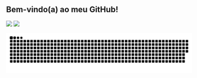 ## Bem-vindo(a) ao meu GitHub!

  <img height="160px" src="https://github-readme-stats.vercel.app/api?username=natali-schers&show_icons=true&theme=dracula&include_all_commits=true&count_private=true"/>
  <img height="160px"  src="https://github-readme-stats.vercel.app/api/top-langs/?username=natali-schers&layout=compact&langs_count=7&theme=dracula"/>

 ![Snake animation](https://github.com/natali-schers/natali-schers/blob/output/github-contribution-grid-snake.svg)
